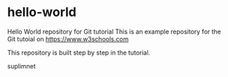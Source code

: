# hello-world
Hello World repository for Git tutorial
This is an example repository for the Git tutoial on https://www.w3schools.com

This repository is built step by step in the tutorial.

suplimnet
